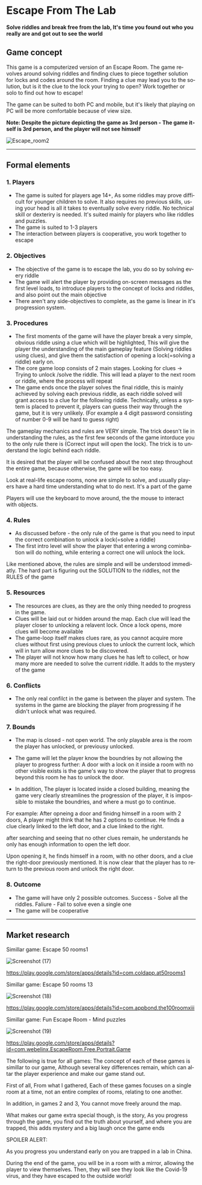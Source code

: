 <div dir='ltr' lang='en'>

# Escape From The Lab

**Solve riddles and break free from the lab, It's time you found out who you really are and got out to see the world**

## Game concept

This game is a computerized version of an Escape Room.
The game revolves around solving riddles and finding clues to piece together solution for locks and codes around the room. 
Finding a clue may lead you to the solution, but is it the clue to the lock your trying to open? Work together or solo to find out how to escape! 

The game can be suited to both PC and mobile, but it's likely that playing on PC will be more comfortable because of view size.

<b> Note: Despite the picture depicting the game as 3rd person - The game itself is 3rd person, and the player will not see himself </b>

![Escape_room2](https://user-images.githubusercontent.com/74140353/138944065-d3c870f1-d2aa-41ff-9fa7-5c8c5c514018.png)


---


## Formal elements

### 1. Players

* The game is suited for players age 14+, As some riddles may prove difficult for younger children to solve. It also requires no previous skills, using your head is all it takes to eventually solve every riddle. No technical skill or dexteriry is needed.
It's suited mainly for players who like riddles and puzzles.
* The game is suited to 1-3 players
* The interaction between players is cooperative, you work together to escape

### 2. Objectives

* The objective of the game is to escape the lab, you do so by solving every riddle
* The game will alert the player by providing on-screen messages as the first level loads, to introduce players to the concept of locks and riddles, and also point out the main objective
* There aren't any side-objectives to complete, as the game is linear in it's progression system.

### 3. Procedures
  
* The first moments of the game will have the player break a very simple, obvious riddle using a clue which will be highlighted, This will give the player the understanding of the main gameplay feature (Solving riddles using clues), and give them the satisfaction of opening a lock(=solving a riddle) early on.
* The core game loop consists of 2 main stages. Looking for clues -> Trying to unlock /solve the riddle. This will lead a player to the next room or riddle, where the process will repeat
* The game ends once the player solves the final riddle, this is mainly achieved by solving each previous riddle, as each riddle solved will grant access to a clue for the following riddle. Technically, unless a system is placed to prevent it, players can guess their way through the game, but it is very unlikely. (For example a 4 digit password consisting of number 0-9 will be hard to guess right)

The gameplay mechanics and rules are VERY simple. The trick doesn't lie in understanding the rules, as the first few seconds of the game intorduce you to the only rule there is (Correct input will open the lock). The trick is to understand the logic behind each riddle.

It is desired that the player will be confused about the next step throughout the entire game, because otherwise, the game will be too easy.

Look at real-life escape rooms, none are simple to solve, and usually players have a hard time understanding what to do next. It's a part of the game

Players will use the keyboard to move around, the the mouse to interact with objects.


### 4. Rules

* As discussed before - the only rule of the game is that you need to input the correct combination to unlock a lock(=solve a riddle)
* The first intro level will show the player that entering a wrong cominbation will do nothing, while entering a correct one will unlock the lock.

Like mentioned above, the rules are simple and will be understood immediatly. The hard part is figuring out the SOLUTION to the riddles, not the RULES of the game


### 5. Resources

* The resources are clues, as they are the only thing needed to progress in the game.
* Clues will be laid out or hidden around the map. Each clue will lead the player closer to unlocking a relavent lock. Once a lock opens, more clues will become available
* The game-loop itself makes clues rare, as you cannot acquire more clues without first using previous clues to unlock the current lock, which will in turn allow more clues to be discovered.
* The player will not know how many clues he has left to collect, or how many more are needed to solve the current riddle. It adds to the mystery of the game

### 6. Conflicts

* The only real confilct in the game is between the player and system.
The systems in the game are blocking the player from progressing if he didn't unlock what was required.


### 7. Bounds


* The map is closed - not open world. The only playable area is the room the player has unlocked, or previousy unlocked.

* The game will let the player know the boundries by not allowing the player to progress further: A door with a lock on it inside a room with no other visible exists is the game's way to show the player that to progress beyond this room he has to unlock the door.
* In addition, The player is located inside a closed building, meaning the game very clearly streamlines the progression of the player, it is impossible to mistake the boundries, and where a must go to continue. 

For example: After opneing a door and finidng himself in a room with 2 doors, A player might think that he has 2 options to continue. He finds a clue clearly linked to the left door, and a clue linked to the right.

after searching and seeing that no other clues remain, he understands he only has enough information to open the left door. 

Upon opening it, he finds himself in a room, with no other doors, and a clue the right-door previously mentioned.
It is now clear that the player has to return to the previous room and unlock the right door.

### 8. Outcome

* The game will have only 2 possible outcomes. Success - Solve all the riddles. Faliure - Fail to solve even a single one
* The game will be cooperative


---

## Market research

Simillar game: Escape 50 rooms1

![Screenshot (17)](https://user-images.githubusercontent.com/74140353/138937821-763b734f-57c0-4a47-a449-9a3a9fbdd156.png)
  
https://play.google.com/store/apps/details?id=com.coldapp.at50rooms1


Simillar game: Escape 50 rooms 13

  ![Screenshot (18)](https://user-images.githubusercontent.com/74140353/138937750-518d5870-03e9-4442-b305-1fd57187da67.png)


  
https://play.google.com/store/apps/details?id=com.appbond.the100roomxiii

  
Simillar game: Fun Escape Room - Mind puzzles
  
![Screenshot (19)](https://user-images.githubusercontent.com/74140353/138937550-4a100009-62f3-443f-9947-47ee2d4dbbac.png)
  
https://play.google.com/store/apps/details?id=com.webelinx.EscapeRoom.Free.Portrait.Game


The following is true for all games: The concept of each of these games is simillar to our game, Although several key differences remain, which can altar the player experience and make our game stand out.

First of all, From what I gathered, Each of these games focuses on a single room at a time, not an entire complex of rooms, relating to one another.

In addition, in games 2 and 3, You cannot move freely around the map.

What makes our game extra special though, is the story, As you progress through the game, you find out the truth about yourself, and where you are trapped, this adds mystery and a big laugh once the game ends

SPOILER ALERT:

As you progress you understand early on you are trapped in a lab in China.

During the end of the game, you will be in a room with a mirror, allowing the player to view themselves. Then, they will see they look like the Covid-19 virus, and they have escaped to the outside world!

</div>
